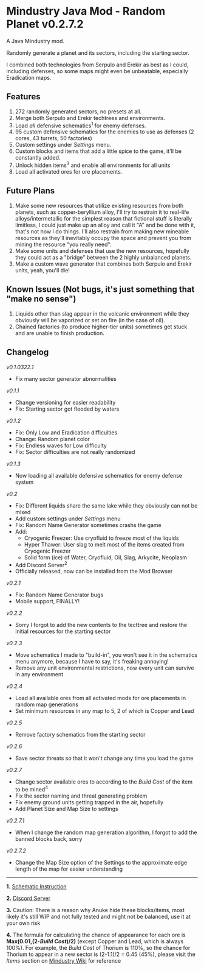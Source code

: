 # Mindustry Java Mod - Random Planet v0.2.7.2
A Java Mindustry mod.

Randomly generate a planet and its sectors, including the starting sector.

I combined both technologies from Serpulo and Erekir as best as I could, including defenses, so some maps might even be unbeatable, especially Eradication maps.

## Features

1. 272 randomly generated sectors, no presets at all.
2. Merge both Serpulo and Erekir techtrees and environments.
3. Load *all* defensive schematics<sup>1</sup> for enemy defenses. 
4. 95 custom defensive schematics for the enemies to use as defenses (2 cores, 43 turrets, 50 factories)
4. Custom settings under *Settings* menu.
5. Custom blocks and items that add a little spice to the game, it'll be constantly added.
6. Unlock hidden items<sup>3</sup> and enable all environments for all units
7. Load all activated ores for ore placements.

## Future Plans

1. Make some new resources that utilize existing resources from both planets, such as copper-beryllium alloy, I'll try to restrain it to real-life alloys/intermetallic for the simplest reason that fictional stuff is literally limitless, I could just make up an alloy and call it "A" and be done with it, that's not how I do things. I'll also restrain from making new mineable resources as they'll inevitably occupy the space and prevent you from mining the resource "you really need".
2. Make some units and defenses that use the new resources, hopefully they could act as a "bridge" between the 2 highly unbalanced planets.
3. Make a custom wave generator that combines both Serpulo and Erekir units, yeah, you'll die!

## Known Issues (Not bugs, it's just something that "make no sense")

1. Liquids other than slag appear in the volcanic environment while they obviously will be vaporized or set on fire (in the case of oil).
2. Chained factories (to produce higher-tier units) sometimes get stuck and are unable to finish production.

## Changelog

*v0.1.0322.1*
- Fix many sector generator abnormalities

*v0.1.1*
- Change versioning for easier readability
- Fix: Starting sector got flooded by waters

*v0.1.2*
- Fix: Only Low and Eradication difficulties
- Change: Random planet color
- Fix: Endless waves for Low difficulty
- Fix: Sector difficulties are not really randomized

*v0.1.3*
- Now loading all available defensive schematics for enemy defense system

*v0.2*
- Fix: Different liquids share the same lake while they obviously can not be mixed
- Add custom settings under *Settings* menu
- Fix: Random Name Generator sometimes crashs the game
- Add:
  - Cryogenic Freezer: Use cryofluid to freeze most of the liquids
  - Hyper Thawer: User slag to melt most of the items created from Cryogenic Freezer
  - Solid form (ice) of Water, Cryofluid, Oil, Slag, Arkycite, Neoplasm
- Add Discord Server<sup>2</sup>
- Officially released, now can be installed from the Mod Browser

*v0.2.1*
- Fix: Random Name Generator bugs
- Mobile support, FINALLY!

*v0.2.2*
- Sorry I forgot to add the new contents to the tecttree and restore the initial resources for the starting sector

*v0.2.3*
- Move schematics I made to "build-in", you won't see it in the schematics menu anymore, because I have to say, it's freaking annoying!
- Remove any unit environmental restrictions, now every unit can survive in any environment

*v0.2.4*
- Load all available ores from all activated mods for ore placements in random map generations
- Set minimum resources in any map to 5, 2 of which is Copper and Lead

*v0.2.5*
- Remove factory schematics from the starting sector

*v0.2.6*
- Save sector threats so that it won't change any time you load the game

*v0.2.7*
- Change sector available ores to according to the *Build Cost* of the item to be mined<sup>4</sup>
- Fix the sector naming and threat generating problem
- Fix enemy ground units getting trapped in the air, hopefully
- Add Planet Size and Map Size to settings

*v0.2.7.1*
- When I change the random map generation algorithm, I forgot to add the banned blocks back, sorry

*v0.2.7.2*
- Change the Map Size option of the Settings to the approximate edge length of the map for easier understanding

--- 

**1.** [Schematic Instruction](SchematicInstruction.md)

**2.** [Discord Server](https://discord.gg/WSmUApPfpj)

**3.** Caution: There is a reason why Anuke hide these blocks/items, most likely it's still WIP and not fully tested and might not be balanced, use it at your own risk

**4.** The formula for calculating the chance of appearance for each ore is **Max(0.01,(2-*Build Cost*)/2)** (except Copper and Lead, which is always 100%). For example, the *Build Cost* of Thorium is 110%, so the chance for Thorium to appear in a new sector is (2-1.1)/2 = 0.45 (45%), please visit the *Items* section on [Mindustry Wiki](https://mindustrygame.github.io/wiki/) for reference